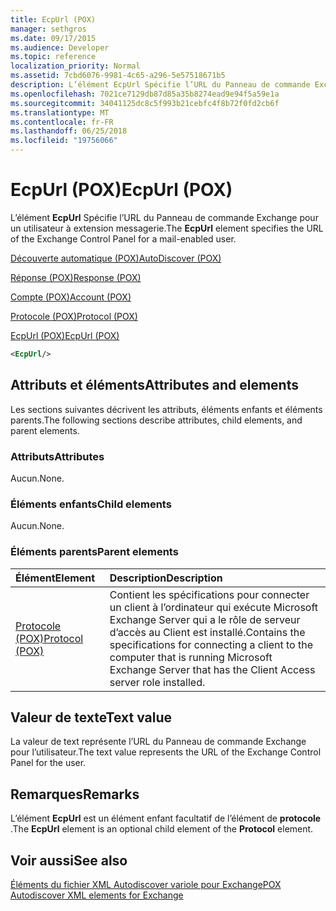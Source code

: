 ```yaml
---
title: EcpUrl (POX)
manager: sethgros
ms.date: 09/17/2015
ms.audience: Developer
ms.topic: reference
localization_priority: Normal
ms.assetid: 7cbd6076-9981-4c65-a296-5e57518671b5
description: L’élément EcpUrl Spécifie l’URL du Panneau de commande Exchange pour un utilisateur à extension messagerie.
ms.openlocfilehash: 7021ce7129db87d85a35b8274ead9e94f5a59e1a
ms.sourcegitcommit: 34041125dc8c5f993b21cebfc4f8b72f0fd2cb6f
ms.translationtype: MT
ms.contentlocale: fr-FR
ms.lasthandoff: 06/25/2018
ms.locfileid: "19756066"
---
```

# <a name="ecpurl-pox"></a><span data-ttu-id="b5579-103">EcpUrl (POX)</span><span class="sxs-lookup"><span data-stu-id="b5579-103">EcpUrl (POX)</span></span>

<span data-ttu-id="b5579-104">L’élément **EcpUrl** Spécifie l’URL du Panneau de commande Exchange pour un utilisateur à extension messagerie.</span><span class="sxs-lookup"><span data-stu-id="b5579-104">The **EcpUrl** element specifies the URL of the Exchange Control Panel for a mail-enabled user.</span></span> 
  
[<span data-ttu-id="b5579-105">Découverte automatique (POX)</span><span class="sxs-lookup"><span data-stu-id="b5579-105">AutoDiscover (POX)</span></span>](autodiscover-pox.md)
  
[<span data-ttu-id="b5579-106">Réponse (POX)</span><span class="sxs-lookup"><span data-stu-id="b5579-106">Response (POX)</span></span>](response-pox.md)
  
[<span data-ttu-id="b5579-107">Compte (POX)</span><span class="sxs-lookup"><span data-stu-id="b5579-107">Account (POX)</span></span>](account-pox.md)
  
[<span data-ttu-id="b5579-108">Protocole (POX)</span><span class="sxs-lookup"><span data-stu-id="b5579-108">Protocol (POX)</span></span>](protocol-pox.md)
  
[<span data-ttu-id="b5579-109">EcpUrl (POX)</span><span class="sxs-lookup"><span data-stu-id="b5579-109">EcpUrl (POX)</span></span>](ecpurl-pox.md)
  
```XML
<EcpUrl/>
```

## <a name="attributes-and-elements"></a><span data-ttu-id="b5579-110">Attributs et éléments</span><span class="sxs-lookup"><span data-stu-id="b5579-110">Attributes and elements</span></span>

<span data-ttu-id="b5579-111">Les sections suivantes décrivent les attributs, éléments enfants et éléments parents.</span><span class="sxs-lookup"><span data-stu-id="b5579-111">The following sections describe attributes, child elements, and parent elements.</span></span>
  
### <a name="attributes"></a><span data-ttu-id="b5579-112">Attributs</span><span class="sxs-lookup"><span data-stu-id="b5579-112">Attributes</span></span>

<span data-ttu-id="b5579-113">Aucun.</span><span class="sxs-lookup"><span data-stu-id="b5579-113">None.</span></span>
  
### <a name="child-elements"></a><span data-ttu-id="b5579-114">Éléments enfants</span><span class="sxs-lookup"><span data-stu-id="b5579-114">Child elements</span></span>

<span data-ttu-id="b5579-115">Aucun.</span><span class="sxs-lookup"><span data-stu-id="b5579-115">None.</span></span>
  
### <a name="parent-elements"></a><span data-ttu-id="b5579-116">Éléments parents</span><span class="sxs-lookup"><span data-stu-id="b5579-116">Parent elements</span></span>

|<span data-ttu-id="b5579-117">**Élément**</span><span class="sxs-lookup"><span data-stu-id="b5579-117">**Element**</span></span>|<span data-ttu-id="b5579-118">**Description**</span><span class="sxs-lookup"><span data-stu-id="b5579-118">**Description**</span></span>|
|:-----|:-----|
|[<span data-ttu-id="b5579-119">Protocole (POX)</span><span class="sxs-lookup"><span data-stu-id="b5579-119">Protocol (POX)</span></span>](protocol-pox.md) <br/> |<span data-ttu-id="b5579-120">Contient les spécifications pour connecter un client à l’ordinateur qui exécute Microsoft Exchange Server qui a le rôle de serveur d’accès au Client est installé.</span><span class="sxs-lookup"><span data-stu-id="b5579-120">Contains the specifications for connecting a client to the computer that is running Microsoft Exchange Server that has the Client Access server role installed.</span></span>  <br/> |
   
## <a name="text-value"></a><span data-ttu-id="b5579-121">Valeur de texte</span><span class="sxs-lookup"><span data-stu-id="b5579-121">Text value</span></span>

<span data-ttu-id="b5579-122">La valeur de text représente l’URL du Panneau de commande Exchange pour l’utilisateur.</span><span class="sxs-lookup"><span data-stu-id="b5579-122">The text value represents the URL of the Exchange Control Panel for the user.</span></span>
  
## <a name="remarks"></a><span data-ttu-id="b5579-123">Remarques</span><span class="sxs-lookup"><span data-stu-id="b5579-123">Remarks</span></span>

<span data-ttu-id="b5579-124">L’élément **EcpUrl** est un élément enfant facultatif de l’élément de **protocole** .</span><span class="sxs-lookup"><span data-stu-id="b5579-124">The **EcpUrl** element is an optional child element of the **Protocol** element.</span></span> 
  
## <a name="see-also"></a><span data-ttu-id="b5579-125">Voir aussi</span><span class="sxs-lookup"><span data-stu-id="b5579-125">See also</span></span>



[<span data-ttu-id="b5579-126">Éléments du fichier XML Autodiscover variole pour Exchange</span><span class="sxs-lookup"><span data-stu-id="b5579-126">POX Autodiscover XML elements for Exchange</span></span>](pox-autodiscover-xml-elements-for-exchange.md)

